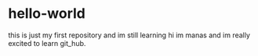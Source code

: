 # hello-world
this is just my first repository and im still learning
hi im  manas and im really excited to learn git_hub.
